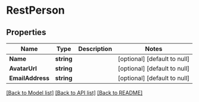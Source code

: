 # RestPerson

## Properties
Name | Type | Description | Notes
------------ | ------------- | ------------- | -------------
**Name** | **string** |  | [optional] [default to null]
**AvatarUrl** | **string** |  | [optional] [default to null]
**EmailAddress** | **string** |  | [optional] [default to null]

[[Back to Model list]](../README.md#documentation-for-models) [[Back to API list]](../README.md#documentation-for-api-endpoints) [[Back to README]](../README.md)

